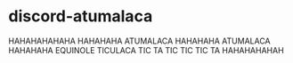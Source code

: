 # discord-atumalaca
HAHAHAHAHAHA HAHAHAHA ATUMALACA HAHAHAHA ATUMALACA HAHAHAHA EQUINOLE TICULACA TIC TA TIC TIC TIC TA HAHAHAHAHAH
